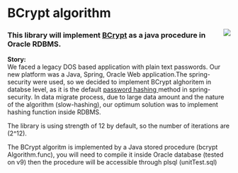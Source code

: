 # BCrypt algorithm
<a href="https://en.wikipedia.org/wiki/Bcrypt">
<img src="https://cybersensor.wordpress.com/wp-content/uploads/2018/08/bcrypt-logo.jpg" align="right"/>
</a>

### This library will implement <a href="https://en.wikipedia.org/wiki/Bcrypt">BCrypt</a> as a java procedure in Oracle RDBMS.
<p/>
<b>Story:</b><br>
We faced a legacy DOS based application with plain text passwords.
Our new platform was a Java, Spring, Oracle Web application.The spring-security were used, so we decided to implement BCrypt alghoritem in databse level, as it is the default <a href="https://www.okta.com/blog/2019/03/what-are-salted-passwords-and-password-hashing/"> password hashing </a> method in spring-security.
In data migrate process, due to large data amount and the nature of the algorithm (slow-hashing), our optimum solution was to implement hashing function inside RDBMS.

The library is using strength of 12 by default, so the number of iterations are (2^12).

The BCrypt algoritm is implemented by a Java stored procedure (bcrypt Algorithm.func), you will need to compile it inside Oracle database (tested on v9) then the procedure will be accessible through plsql (unitTest.sql)
